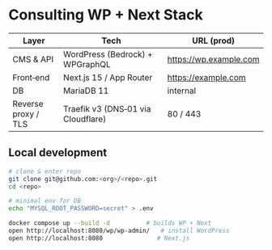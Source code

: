 # Consulting WP + Next Stack

| Layer | Tech | URL (prod) |
|-------|------|------------|
| CMS & API | WordPress (Bedrock) + WPGraphQL | https://wp.example.com |
| Front‑end | Next.js 15 / App Router | https://example.com |
| DB | MariaDB 11 | internal |
| Reverse proxy / TLS | Traefik v3 (DNS‑01 via Cloudflare) | 80 / 443 |

## Local development

```bash
# clone & enter repo
git clone git@github.com:<org>/<repo>.git
cd <repo>

# minimal env for DB
echo "MYSQL_ROOT_PASSWORD=secret" > .env

docker compose up --build -d          # builds WP + Next
open http://localhost:8080/wp/wp-admin/   # install WordPress
open http://localhost:8080               # Next.js
